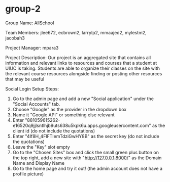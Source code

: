 # group-2
Group Name: AllSchool

Team Members: jlee672, ecbrown2, larrylp2, mmaajed2, mylestm2, jacobah3

Project Manager: mpara3

Project Description: Our project is an aggregated site that contains all information and relevant links to resources and courses that a student at UIUC is taking. Students are able to organize their classes on the site with the relevant course resources alongside finding or posting other resources that may be useful

Social Login Setup Steps: 
1. Go to the admin page and add a new "Social application" under the "Social Accounts" tab.
2. Choose "Google" as the provider in the dropdown box
3. Name it "Google API" or something else relevant
4. Enter "881059615262-e16520q9jjlsntlhjb9uts638u5kpk6u.apps.googleusercontent.com" as the client id (do not include the quotations)
5. Enter "4If8H_4FlFTIemTdziGwHY8B" as the secret key (do not include the quotations)
6. Leave the "Key" slot empty
7. Go to the "Chosen Sites" box and click the small green plus button on the top right, add a new site with "http://127.0.0.1:8000/" as the Domain Name and Display Name
8. Go to the home page and try it out! (the admin account does not have a profile picture)

